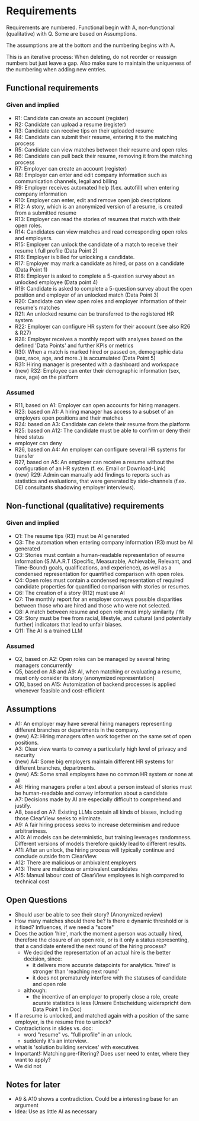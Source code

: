 # Requirements

Requirements are numbered. Functional begin with A, non-functional (qualitative) with Q.
Some are based on Assumptions. 

The assumptions are at the bottom and the numbering begins with A.

This is an iterative process: When deleting, do not reorder or reassign numbers but just leave
a gap. Also make sure to maintain the uniqueness of the numbering when adding new entries.


## Functional requirements

### Given and implied
- R1: Candidate can create an account (register)
- R2: Candidate can upload a resume (register)
- R3: Candidate can receive tips on their uploaded resume
- R4: Candidate can submit their resume, entering it to the matching process
- R5: Candidate can view matches between their resume and open roles
- R6: Candidate can pull back their resume, removing it from the matching process
- R7: Employer can create an account (register) 
- R8: Employer can enter and edit company information such as communication channels, legal and billing
- R9: Employer receives automated help (f.ex. autofill) when entering company information
- R10: Employer can enter, edit and remove open job descriptions
- R12: A story, which is an anonymized version of a resume, is created from a submitted resume
- R13: Employer can read the stories of resumes that match with their open roles.
- R14: Candidates can view matches and read corresponding open roles and employers.
- R15: Employer can unlock the candidate of a match to receive their resume \ full profile (Data Point 2)
- R16: Employer is billed for unlocking a candidate.
- R17: Employer may mark a candidate as hired, or pass on a candidate (Data Point 1)
- R18: Employer is asked to complete a 5-question survey about an unlocked employee (Data point 4)
- R19: Candidate is asked to complete a 5-question survey about the open position and employer of an unlocked match
  (Data Point 3)
- R20: Candidate can view open roles and employer information of their resume's matches
- R21: An unlocked resume can be transferred to the registered HR system
- R22: Employer can configure HR system for their account (see also R26 & R27)
- R28: Employer receives a monthly report with analyses based on the defined 'Data Points' and further KPIs or metrics
- R30: When a match is marked hired or passed on, demographic data (sex, race, age, and more..) is accumulated (Data Point 5)
- R31: Hiring manager is presented with a dashboard and workspace
- (new) R32: Employee can enter their demographic information (sex, race, age) on the platform

### Assumed
- R11, based on A1: Employer can open accounts for hiring managers.
- R23: based on A1: A hiring manager has access to a subset of an employers open positions and their matches
- R24: based on A3: Candidate can delete their resume from the platform
- R25: based on A12: The candidate must be able to confirm or deny their hired status
- employer can deny
- R26, based on A4: An employer can configure several HR systems for transfer
- R27, based on A5: An employer can receive a resume without the configuration of an HR system (f. ex. Email or Download-Link)
- (new) R29: Admin can manually add findings to reports such as statistics and evaluations, 
that were generated by side-channels (f.ex. DEI consultants shadowing employer interviews).

## Non-functional (qualitative) requirements

### Given and implied
- Q1: The resume tips (R3) must be AI generated
- Q3: The automation when entering company information (R3) must be AI generated
- Q3: Stories must contain a human-readable representation of resume information (S.M.A.R.T (Specific, Measurable,
  Achievable, Relevant, and Time-Bound) goals, qualifications, and experience), as well as a 
condensed representation for quantified comparison with open roles.
- Q4: Open roles must contain a condensed representation of required candidate properties for 
quantified comparison with stories or resumes.
- Q6: The creation of a story (R12) must use AI
- Q7: The monthly report for an employer conveys possible disparities between those 
who are hired and those who were not selected.
- Q8: A match between resume and open role must imply similarity / fit
- Q9: Story must be free from racial, lifestyle, and cultural (and potentially further) indicators that lead to unfair biases.
- Q11: The AI is a trained LLM

### Assumed
- Q2, based on A2: Open roles can be managed by several hiring managers concurrently
- Q5, based on A8 and A9: AI, when matching or evaluating a resume, must only consider its story (anonymized representation)
- Q10, based on A15: Automization of backend processes is applied whenever feasible and cost-efficient


## Assumptions
- A1: An employer may have several hiring managers representing different branches or departments in the company.
- (new) A2: Hiring managers often work together on the same set of open positions.
- A3: Clear view wants to convey a particularly high level of privacy and security
- (new) A4: Some big employers maintain different HR systems for different branches, departments.
- (new) A5: Some small employers have no common HR system or none at all
- A6: Hiring managers prefer a text about a person instead of stories must be human-readable and convey information 
about a candidate
- A7: Decisions made by AI are especially difficult to comprehend and justify.
- A8, based on A7: Existing LLMs contain all kinds of biases, including those ClearView seeks to eliminate.
- A9: A fair hiring process seeks to increase determinism and reduce arbitrariness. 
- A10: AI models can be deterministic, but training leverages randomness. Different versions of models therefore 
quickly lead to different results.
- A11: After an unlock, the hiring process will typically continue and conclude outside from ClearView.
- A12: There are malicious or ambivalent employers
- A13: There are malicious or ambivalent candidates
- A15: Manual labour cost of ClearView employees is high compared to technical cost

## Open Questions
- Should user be able to see their story? (Anonymized review)
- How many matches should there be? Is there e dynamic threshold or is it fixed? Influences, if we need a "score"
- Does the action 'hire', mark the moment a person was actually hired, therefore the closure of an open role,
or is it only a status representing, that a candidate entered the next round of the hiring process?
  - We decided the representation of an actual hire is the better decision, since: 
    - it delivers more accurate datapoints for analytics. 'hired' is stronger than 'reaching next round'
    - it does not prematurely interfere with the statuses of candidate and open role
  - although:
    - the incentive of an employer to properly close a role, create acurate statistics is less
      (Unsere Entscheidung widerspricht dem Data Point 1 im Doc)
- If a resume is unlocked, and matched again with a position of the same employer, is the resume free to unlock?
- Contradictions in slides vs. doc:
  - word "resume" vs. "full profile" in an unlock.
  - suddenly it's an interview..
- what is 'solution building services' with executives
- Important!: Matching pre-filtering? Does user need to enter, where they want to apply?
- We did not 
## Notes for later
- A9 & A10 shows a contradiction. Could be a interesting base for an argument
- Idea: Use as little AI as necessary
